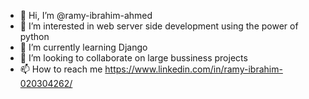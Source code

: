 - 👋 Hi, I’m @ramy-ibrahim-ahmed
- 👀 I’m interested in web server side development using the power of python
- 🌱 I’m currently learning Django
- 💞️ I’m looking to collaborate on large bussiness projects
- 📫 How to reach me https://www.linkedin.com/in/ramy-ibrahim-020304262/

<!---
ramy-ibrahim-ahmed/ramy-ibrahim-ahmed is a ✨ special ✨ repository because its `README.md` (this file) appears on your GitHub profile.
You can click the Preview link to take a look at your changes.
--->
